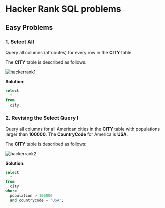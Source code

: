 # **Hacker Rank SQL problems**

## **Easy Problems**

### **1. Select All**

Query all columns (attributes) for every row in the **CITY** table.

The **CITY** table is described as follows:

![hackerrank1](https://github.com/nxtbyt/graphics/blob/main/images/hackerrank1.jpg?raw=true)

**Solution:**

```sql
select
  *
from
  city;
```

### **2. Revising the Select Query I**

Query all columns for all American cities in the **CITY** table with populations larger than **100000**. The **CountryCode** for America is **USA**.

The **CITY** table is described as follows:

![hackerrank2](https://github.com/nxtbyt/graphics/blob/main/images/hackerrank2.jpg?raw=true)

**Solution:**

```sql
select
  *
from
  city
where
  population > 100000
  and countrycode = 'USA';
```
